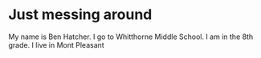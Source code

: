 <!DOCTYPE html>
<body>


<h1>


<h1>Just messing around</h1>
<p>My name is Ben Hatcher. I go to Whitthorne Middle School. I am in the 8th grade. I live in Mont Pleasant</p>
